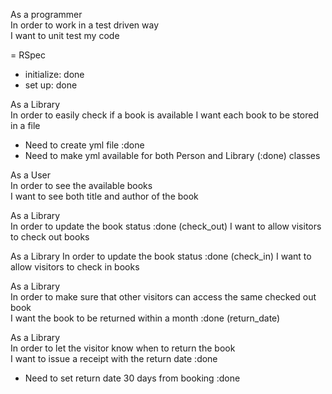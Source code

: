 As a programmer  
In order to work in a test driven way  
I want to unit test my code

= RSpec
- initialize: done
- set up: done


As a Library          
In order to easily check if a book is available
I want each book to be stored in a file 

- Need to create yml file :done
- Need to make yml available for both Person and Library (:done) classes

As a User  
In order to see the available books  
I want to see both title and author of the book

As a Library   
In order to update the book status   :done (check_out)
I want to allow visitors to check out books

As a Library
In order to update the book status   :done (check_in)
I want to allow visitors to check in books

As a Library  
In order to make sure that other visitors can access the same checked out book  
I want the book to be returned within a month :done (return_date)

As a Library  
In order to let the visitor know 
when to return the book  
I want to issue a receipt with the return date :done

- Need to set return date 30 days from booking :done





